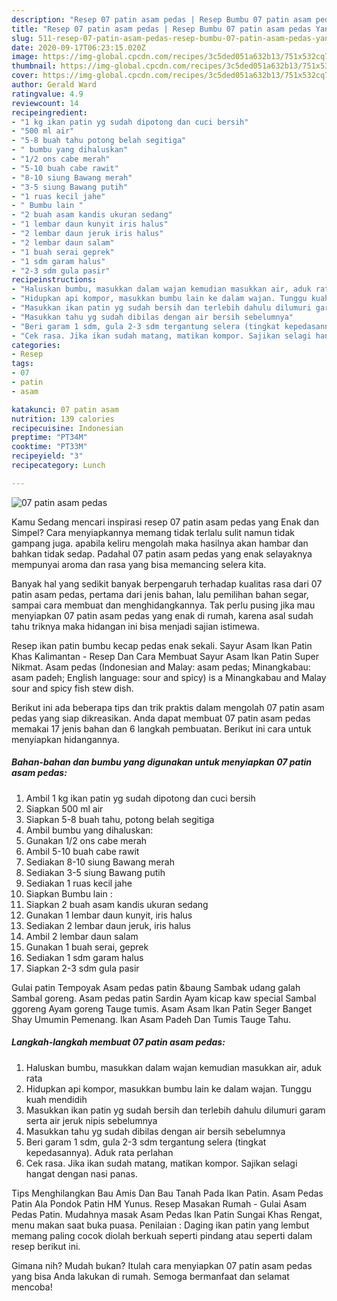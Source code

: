 ```yaml
---
description: "Resep 07 patin asam pedas | Resep Bumbu 07 patin asam pedas Yang Enak Banget"
title: "Resep 07 patin asam pedas | Resep Bumbu 07 patin asam pedas Yang Enak Banget"
slug: 511-resep-07-patin-asam-pedas-resep-bumbu-07-patin-asam-pedas-yang-enak-banget
date: 2020-09-17T06:23:15.020Z
image: https://img-global.cpcdn.com/recipes/3c5ded051a632b13/751x532cq70/07-patin-asam-pedas-foto-resep-utama.jpg
thumbnail: https://img-global.cpcdn.com/recipes/3c5ded051a632b13/751x532cq70/07-patin-asam-pedas-foto-resep-utama.jpg
cover: https://img-global.cpcdn.com/recipes/3c5ded051a632b13/751x532cq70/07-patin-asam-pedas-foto-resep-utama.jpg
author: Gerald Ward
ratingvalue: 4.9
reviewcount: 14
recipeingredient:
- "1 kg ikan patin yg sudah dipotong dan cuci bersih"
- "500 ml air"
- "5-8 buah tahu potong belah segitiga"
- " bumbu yang dihaluskan"
- "1/2 ons cabe merah"
- "5-10 buah cabe rawit"
- "8-10 siung Bawang merah"
- "3-5 siung Bawang putih"
- "1 ruas kecil jahe"
- " Bumbu lain "
- "2 buah asam kandis ukuran sedang"
- "1 lembar daun kunyit iris halus"
- "2 lembar daun jeruk iris halus"
- "2 lembar daun salam"
- "1 buah serai geprek"
- "1 sdm garam halus"
- "2-3 sdm gula pasir"
recipeinstructions:
- "Haluskan bumbu, masukkan dalam wajan kemudian masukkan air, aduk rata"
- "Hidupkan api kompor, masukkan bumbu lain ke dalam wajan. Tunggu kuah mendidih"
- "Masukkan ikan patin yg sudah bersih dan terlebih dahulu dilumuri garam serta air jeruk nipis sebelumnya"
- "Masukkan tahu yg sudah dibilas dengan air bersih sebelumnya"
- "Beri garam 1 sdm, gula 2-3 sdm tergantung selera (tingkat kepedasannya). Aduk rata perlahan"
- "Cek rasa. Jika ikan sudah matang, matikan kompor. Sajikan selagi hangat dengan nasi panas."
categories:
- Resep
tags:
- 07
- patin
- asam

katakunci: 07 patin asam 
nutrition: 139 calories
recipecuisine: Indonesian
preptime: "PT34M"
cooktime: "PT33M"
recipeyield: "3"
recipecategory: Lunch

---
```



![07 patin asam pedas](https://img-global.cpcdn.com/recipes/3c5ded051a632b13/751x532cq70/07-patin-asam-pedas-foto-resep-utama.jpg)

Kamu Sedang mencari inspirasi resep 07 patin asam pedas yang Enak dan Simpel? Cara menyiapkannya memang tidak terlalu sulit namun tidak gampang juga. apabila keliru mengolah maka hasilnya akan hambar dan bahkan tidak sedap. Padahal 07 patin asam pedas yang enak selayaknya mempunyai aroma dan rasa yang bisa memancing selera kita.

Banyak hal yang sedikit banyak berpengaruh terhadap kualitas rasa dari 07 patin asam pedas, pertama dari jenis bahan, lalu pemilihan bahan segar, sampai cara membuat dan menghidangkannya. Tak perlu pusing jika mau menyiapkan 07 patin asam pedas yang enak di rumah, karena asal sudah tahu triknya maka hidangan ini bisa menjadi sajian istimewa.

Resep ikan patin bumbu kecap pedas enak sekali. Sayur Asam Ikan Patin Khas Kalimantan - Resep Dan Cara Membuat Sayur Asam Ikan Patin Super Nikmat. Asam pedas (Indonesian and Malay: asam pedas; Minangkabau: asam padeh; English language: sour and spicy) is a Minangkabau and Malay sour and spicy fish stew dish.


Berikut ini ada beberapa tips dan trik praktis dalam mengolah 07 patin asam pedas yang siap dikreasikan. Anda dapat membuat 07 patin asam pedas memakai 17 jenis bahan dan 6 langkah pembuatan. Berikut ini cara untuk menyiapkan hidangannya.

<!--inarticleads1-->

##### Bahan-bahan dan bumbu yang digunakan untuk menyiapkan 07 patin asam pedas:

1. Ambil 1 kg ikan patin yg sudah dipotong dan cuci bersih
1. Siapkan 500 ml air
1. Siapkan 5-8 buah tahu, potong belah segitiga
1. Ambil  bumbu yang dihaluskan:
1. Gunakan 1/2 ons cabe merah
1. Ambil 5-10 buah cabe rawit
1. Sediakan 8-10 siung Bawang merah
1. Sediakan 3-5 siung Bawang putih
1. Sediakan 1 ruas kecil jahe
1. Siapkan  Bumbu lain :
1. Siapkan 2 buah asam kandis ukuran sedang
1. Gunakan 1 lembar daun kunyit, iris halus
1. Sediakan 2 lembar daun jeruk, iris halus
1. Ambil 2 lembar daun salam
1. Gunakan 1 buah serai, geprek
1. Sediakan 1 sdm garam halus
1. Siapkan 2-3 sdm gula pasir


Gulai patin Tempoyak Asam pedas patin &amp;baung Sambak udang galah Sambal goreng. Asam pedas patin Sardin Ayam kicap kaw special Sambal ggoreng Ayam goreng Tauge tumis. Asam Asam Ikan Patin Seger Banget Shay Umumin Pemenang. Ikan Asam Padeh Dan Tumis Tauge Tahu. 

<!--inarticleads2-->

##### Langkah-langkah membuat 07 patin asam pedas:

1. Haluskan bumbu, masukkan dalam wajan kemudian masukkan air, aduk rata
1. Hidupkan api kompor, masukkan bumbu lain ke dalam wajan. Tunggu kuah mendidih
1. Masukkan ikan patin yg sudah bersih dan terlebih dahulu dilumuri garam serta air jeruk nipis sebelumnya
1. Masukkan tahu yg sudah dibilas dengan air bersih sebelumnya
1. Beri garam 1 sdm, gula 2-3 sdm tergantung selera (tingkat kepedasannya). Aduk rata perlahan
1. Cek rasa. Jika ikan sudah matang, matikan kompor. Sajikan selagi hangat dengan nasi panas.


Tips Menghilangkan Bau Amis Dan Bau Tanah Pada Ikan Patin. Asam Pedas Patin Ala Pondok Patin HM Yunus. Resep Masakan Rumah - Gulai Asam Pedas Patin. Mudahnya masak Asam Pedas Ikan Patin Sungai Khas Rengat, menu makan saat buka puasa. Penilaian : Daging ikan patin yang lembut memang paling cocok diolah berkuah seperti pindang atau seperti dalam resep berikut ini. 

Gimana nih? Mudah bukan? Itulah cara menyiapkan 07 patin asam pedas yang bisa Anda lakukan di rumah. Semoga bermanfaat dan selamat mencoba!
